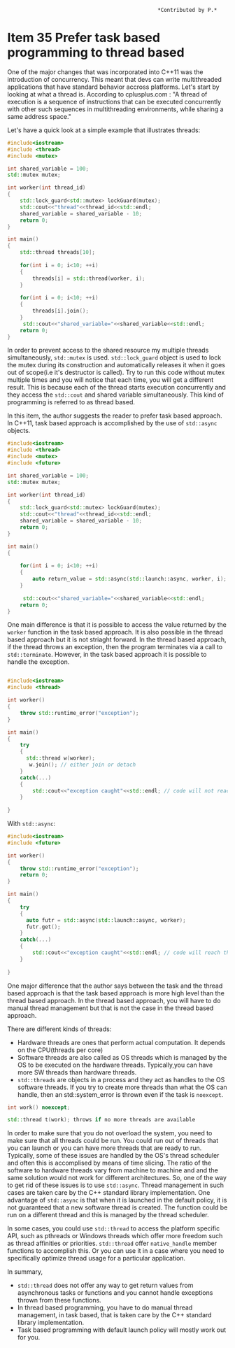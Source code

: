                                                     *Contributed by P.*

# Item 35 Prefer task based programming to thread based

One of the major changes that was incorporated into C++11 was the introduction of concurrency. This meant that devs can write 
multithreaded applications that have standard behavior accross platforms. Let's start by looking at what a thread is. According
to cplusplus.com : "A thread of execution is a sequence of instructions that can be executed concurrently with other such sequences in
multithreading environments, while sharing a same address space."

Let's have a quick look at a simple example that illustrates threads:
```c++
#include<iostream>
#include <thread>
#include <mutex>

int shared_variable = 100;
std::mutex mutex;

int worker(int thread_id)
{
    std::lock_guard<std::mutex> lockGuard(mutex);
    std::cout<<"thread"<<thread_id<<std::endl;
    shared_variable = shared_variable - 10;
    return 0;
}

int main()
{
    std::thread threads[10];
    
    for(int i = 0; i<10; ++i)
    {
        threads[i] = std::thread(worker, i);
    }
    
    for(int i = 0; i<10; ++i)
    {
        threads[i].join();
    }
     std::cout<<"shared_variable="<<shared_variable<<std::endl;   
    return 0;
}
```

In order to prevent access to the shared resource my multiple threads simultaneously, `std::mutex` is used. `std::lock_guard` 
object is used to lock the mutex during its construction and automatically releases it when it goes out of scope(i.e it's destructor is called).
Try to run this code without mutex multiple times and you will notice that each time, you will get a different result. This is because each
of the thread starts execution concurrently and they access the `std::cout` and shared variable simultaneously. This kind of
programming is referred to as thread based.

In this item, the author suggests the reader to prefer task based approach. In C++11, task based approach is accomplished by
the use of `std::async` objects. 

```c++
#include<iostream>
#include <thread>
#include <mutex>
#include <future>

int shared_variable = 100;
std::mutex mutex;

int worker(int thread_id)
{
    std::lock_guard<std::mutex> lockGuard(mutex);
    std::cout<<"thread"<<thread_id<<std::endl;
    shared_variable = shared_variable - 10;
    return 0;
}

int main()
{
 
    for(int i = 0; i<10; ++i)
    {
        auto return_value = std::async(std::launch::async, worker, i); //auto is deduced to std::future<int>
    }
    
     std::cout<<"shared_variable="<<shared_variable<<std::endl;   
    return 0;
}

```

One main difference is that it is possible to access the value returned by the `worker` function in the task based approach.
It is also possible in the thread based approach but it is not striaght forward. In the thread based approach, if the thread
throws an exception, then the program terminates via a call to `std::terminate`. However, in the task based approach it is possible to handle the exception.

```c++

#include<iostream>
#include <thread>

int worker()
{
    throw std::runtime_error("exception");
}

int main()
{
    try
    {
      std::thread w(worker);  
       w.join(); // either join or detach
    }
    catch(...)   
    {
        std::cout<<"exception caught"<<std::endl; // code will not reach this point
    }
    
}
```

With `std::async`:

```c++
#include<iostream>
#include <future>

int worker()
{
    throw std::runtime_error("exception");
    return 0;
}

int main()
{
    try
    {
      auto futr = std::async(std::launch::async, worker);
      futr.get();
    }
    catch(...)   
    {
        std::cout<<"exception caught"<<std::endl; // code will reach this point
    }
    
}
```

One major difference that the author says between the task and the thread based approach is that the task based approach is more high level than the thread based approach. In the thread based approach, you will have to do manual thread management
but that is not the case in the thread based approach.

There are different kinds of threads:
* Hardware threads are ones that perform actual computation. It depends on the CPU(threads per core)
* Software threads are also called as OS threads which is managed by the OS to be executed on the hardware threads. Typically,you can have more SW threads than hardware threads. 
* `std::threads` are objects in a process and they act as handles to the OS software threads. If you try to create more threads than what the OS can handle, then an std::system_error is thrown even if the task is `noexcept`.

```c++
int work() noexcept;

std::thread t(work); throws if no more threads are available
```

In order to make sure that you do not overload the system, you need to make sure that all threads could be run. You could 
run out of threads that you can launch or you can have more threads that are ready to run. Typically, some of these issues
are handled by the OS's thread scheduler and often this is accomplised by means of time slicing. The ratio of the software to hardware threads vary from machine to machine and and the same solution would not work for different architectures.
So, one of the way to get rid of these issues is to use `std::async`. Thread management in such cases are taken care
by the C++ standard library implementation.
One advantage of `std::async` is that when it is launched in the default policy, it is not guaranteed that a new software thread is created. The function could be run on a different thread and this is managed by the thread scheduler.

In some cases, you could use `std::thread` to access the platform specific API, such as pthreads or Windows threads which 
offer more freedom such as thread affinities or priorities. `std::thread` offer `native_handle` member functions to accomplish this. Or you can use it in a case where you need to specifically optimize thread usage for a particular application.

In summary,

* `std::thread` does not offer any way to get return values from asynchronous tasks or functions and you cannot handle
exceptions thrown from these functions.
* In thread based programming, you have to do manual thread management, in task based, that is taken care by the C++
standard library implementation.
* Task based programming with default launch policy will mostly work out for you.

